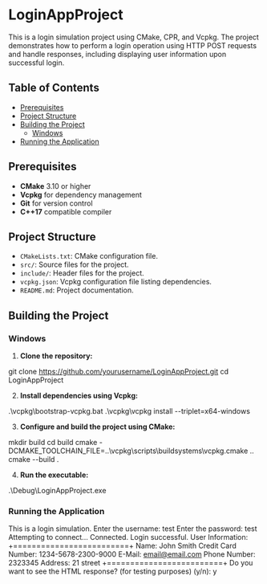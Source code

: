 # LoginAppProject

This is a login simulation project using CMake, CPR, and Vcpkg. The project demonstrates how to perform a login operation using HTTP POST requests and handle responses, including displaying user information upon successful login.

## Table of Contents

- [Prerequisites](#prerequisites)
- [Project Structure](#project-structure)
- [Building the Project](#building-the-project)
  - [Windows](#windows)
- [Running the Application](#running-the-application)

## Prerequisites

- **CMake** 3.10 or higher
- **Vcpkg** for dependency management
- **Git** for version control
- **C++17** compatible compiler

## Project Structure

- `CMakeLists.txt`: CMake configuration file.
- `src/`: Source files for the project.
- `include/`: Header files for the project.
- `vcpkg.json`: Vcpkg configuration file listing dependencies.
- `README.md`: Project documentation.

## Building the Project

### Windows

1. **Clone the repository:**

 git clone https://github.com/yourusername/LoginAppProject.git
 cd LoginAppProject

2. **Install dependencies using Vcpkg:**

.\vcpkg\bootstrap-vcpkg.bat
.\vcpkg\vcpkg install --triplet=x64-windows

3. **Configure and build the project using CMake:**

mkdir build
cd build
cmake -DCMAKE_TOOLCHAIN_FILE=..\vcpkg\scripts\buildsystems\vcpkg.cmake ..
cmake --build .

4. **Run the executable:**

.\Debug\LoginAppProject.exe

### Running the Application

This is a login simulation.
Enter the username: test
Enter the password: test
Attempting to connect...
Connected.
Login successful.
User Information:
+=========================+
Name: John Smith
Credit Card Number: 1234-5678-2300-9000
E-Mail: email@email.com
Phone Number: 2323345
Address: 21 street
+=========================+
Do you want to see the HTML response? (for testing purposes) (y/n): y
<!DOCTYPE HTML PUBLIC "-//W3C//DTD HTML 4.01 Transitional//EN" "http://www.w3.org/TR/html4/loose.dtd">
<html>
<!-- HTML content -->
</html>




